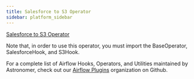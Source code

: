 ```yaml
---
title: Salesforce to S3 Operator
sidebar: platform_sidebar
---
```


[Salesforce to S3 Operator](https://github.com/airflow-plugins/salesforce_plugin/blob/master/operators/salesforce_to_s3_operator.py)

Note that, in order to use this operator, you must import the BaseOperator, SalesforceHook, and S3Hook.

For a complete list of Airflow Hooks, Operators, and Utilities maintained by Astronomer, check out our [Airflow Plugins](https://github.com/airflow-plugins?utf8=%E2%9C%93&q=&type=&language=) organization on Github.

